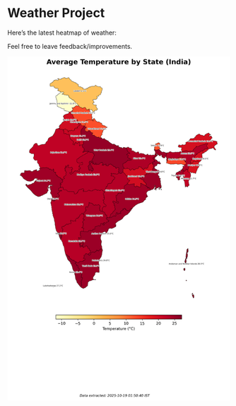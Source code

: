 # Weather Project

Here’s the latest heatmap of weather:

Feel free to leave feedback/improvements.

![India Heatmap](docs/assets/india_heatmap.png?v=F3F69B)
